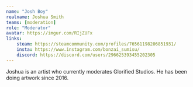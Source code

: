```yaml
---
name: "Josh Boy"
realname: Joshua Smith
teams: [moderation]
role: "Moderator"
avatar: https://imgur.com/RIjZUFx
links:
    steam: https://steamcommunity.com/profiles/76561198206851931/
    insta: https://www.instagram.com/bonzai_sumisu/
    discord: https://discord.com/users/296625393455202305
---
```

Joshua is an artist who currently moderates Glorified Studios. He has been doing artwork since 2016.
